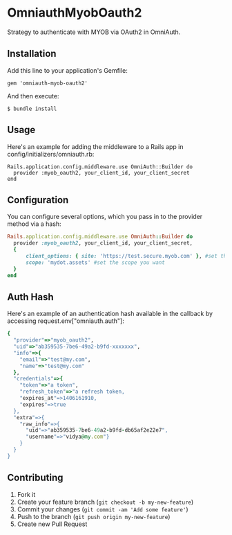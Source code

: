 # OmniauthMyobOauth2

Strategy to authenticate with MYOB via OAuth2 in OmniAuth.

## Installation

Add this line to your application's Gemfile:

    gem 'omniauth-myob-oauth2'

And then execute:

    $ bundle install

## Usage

Here's an example for adding the middleware to a Rails app in config/initializers/omniauth.rb:
```
Rails.application.config.middleware.use OmniAuth::Builder do
  provider :myob_oauth2, your_client_id, your_client_secret
end
```

## Configuration

You can configure several options, which you pass in to the provider method via a hash:

```ruby
Rails.application.config.middleware.use OmniAuth::Builder do
  provider :myob_oauth2, your_client_id, your_client_secret,
  { 
      client_options: { site: 'https://test.secure.myob.com' }, #set the target site to SIT
      scope: 'mydot.assets' #set the scope you want
  }
end
```


## Auth Hash
Here's an example of an authentication hash available in the callback by accessing request.env["omniauth.auth"]:
```ruby
{
  "provider"=>"myob_oauth2", 
  "uid"=>"ab359535-7be6-49a2-b9fd-xxxxxxx", 
  "info"=>{
    "email"=>"test@my.com", 
    "name"=>"test@my.com"
  }, 
  "credentials"=>{
    "token"=>"a token", 
    "refresh_token"=>"a refresh token, 
    "expires_at"=>1406161910, 
    "expires"=>true
  }, 
  "extra"=>{
    "raw_info"=>{
      "uid"=>"ab359535-7be6-49a2-b9fd-db65af2e22e7", 
      "username"=>"vidya@my.com"}
    }
  }
}
```

## Contributing

1. Fork it
2. Create your feature branch (`git checkout -b my-new-feature`)
3. Commit your changes (`git commit -am 'Add some feature'`)
4. Push to the branch (`git push origin my-new-feature`)
5. Create new Pull Request
